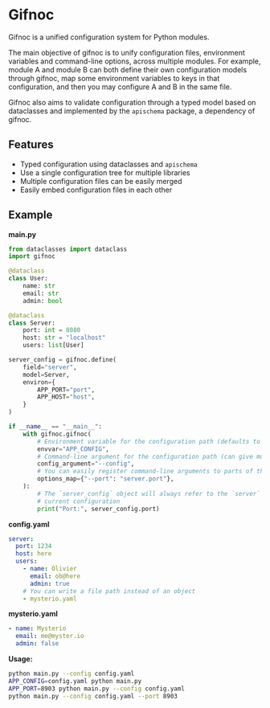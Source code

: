 
# Gifnoc

Gifnoc is a unified configuration system for Python modules.

The main objective of gifnoc is to unify configuration files, environment variables and command-line options, across multiple modules. For example, module A and module B can both define their own configuration models through gifnoc, map some environment variables to keys in that configuration, and then you may configure A and B in the same file.

Gifnoc also aims to validate configuration through a typed model based on dataclasses and implemented by the `apischema` package, a dependency of gifnoc.


## Features

* Typed configuration using dataclasses and `apischema`
* Use a single configuration tree for multiple libraries
* Multiple configuration files can be easily merged
* Easily embed configuration files in each other


## Example

**main.py**

```python
from dataclasses import dataclass
import gifnoc

@dataclass
class User:
    name: str
    email: str
    admin: bool

@dataclass
class Server:
    port: int = 8080
    host: str = "localhost"
    users: list[User]

server_config = gifnoc.define(
    field="server",
    model=Server,
    environ={
        APP_PORT="port",
        APP_HOST="host",
    }
)

if __name__ == "__main__":
    with gifnoc.gifnoc(
        # Environment variable for the configuration path (defaults to GIFNOC_FILE)
        envvar="APP_CONFIG",
        # Command-line argument for the configuration path (can give multiple)
        config_argument="--config",
        # You can easily register command-line arguments to parts of the configuration
        options_map={"--port": "server.port"},
    ):
        # The `server_config` object will always refer to the `server` key in the
        # current configuration
        print("Port:", server_config.port)
```


**config.yaml**

```yaml
server:
  port: 1234
  host: here
  users:
    - name: Olivier
      email: ob@here
      admin: true
    # You can write a file path instead of an object
    - mysterio.yaml
```


**mysterio.yaml**

```yaml
- name: Mysterio
  email: me@myster.io
  admin: false
```


**Usage:**

```bash
python main.py --config config.yaml
APP_CONFIG=config.yaml python main.py
APP_PORT=8903 python main.py --config config.yaml
python main.py --config config.yaml --port 8903
```
